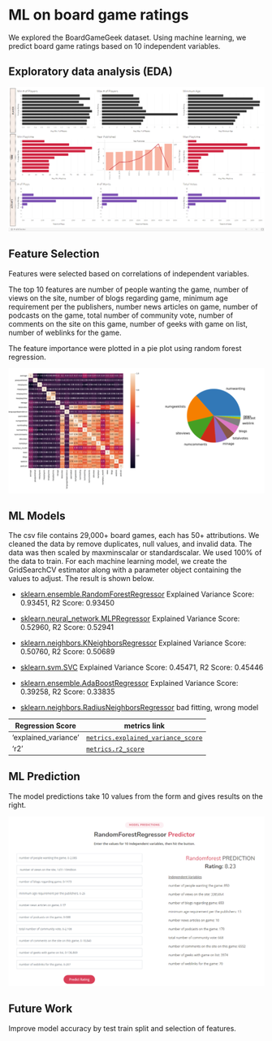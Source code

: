 # ML on board game ratings

We explored the BoardGameGeek dataset. Using machine learning, we predict board game ratings based on 10 independent variables. 

## Exploratory data analysis (EDA)

![EDA](image/EDA.png)



## Feature Selection

Features were selected based on correlations of independent variables. 

The top 10 features are number of people wanting the game, number of views on the site, number of blogs regarding game, minimum age requirement per the publishers, number news articles on game, number of podcasts on the game, total number of community vote, number of comments on the site on this game, number of geeks with game on list, number of weblinks for the game. 

The feature importance were plotted in a pie plot using random forest regression.

![feature](image/feature.png)

## ML Models

The csv file contains 29,000+ board games, each has 50+ attributions. We cleaned the data by remove duplicates, null values, and invalid data. The data was then scaled by maxminscalar or standardscalar. We used 100% of the data to train. For each machine learning model, we create the GridSearchCV estimator along with a parameter object containing the values to adjust. The result is shown below.

- [sklearn.ensemble.RandomForestRegressor](https://scikit-learn.org/stable/modules/generated/sklearn.ensemble.RandomForestRegressor.html?highlight=regressor#sklearn.ensemble.RandomForestRegressor)  Explained Variance Score: 0.93451, R2 Score: 0.93450

- [sklearn.neural_network.MLPRegressor](https://scikit-learn.org/stable/modules/generated/sklearn.neural_network.MLPRegressor.html?highlight=regressor#sklearn.neural_network.MLPRegressor)  Explained Variance Score: 0.52960, R2 Score: 0.52941

- [sklearn.neighbors.KNeighborsRegressor](https://scikit-learn.org/stable/modules/generated/sklearn.neighbors.KNeighborsRegressor.html?highlight=regressor#sklearn.neighbors.KNeighborsRegressor) Explained Variance Score: 0.50760, R2 Score: 0.50689

- [sklearn.svm.SVC](https://scikit-learn.org/stable/modules/svm.html#regression) Explained Variance Score: 0.45471, R2 Score: 0.45446

- [sklearn.ensemble.AdaBoostRegressor](https://scikit-learn.org/stable/modules/generated/sklearn.ensemble.AdaBoostRegressor.html?highlight=regressor#sklearn.ensemble.AdaBoostRegressor) Explained Variance Score: 0.39258, R2 Score: 0.33835

- [sklearn.neighbors.RadiusNeighborsRegressor](https://scikit-learn.org/stable/modules/generated/sklearn.neighbors.RadiusNeighborsRegressor.html?highlight=regressor#sklearn.neighbors.RadiusNeighborsRegressor) bad fitting, wrong model

  

| **Regression** Score | metrics link                                                 |
| -------------------- | ------------------------------------------------------------ |
| ‘explained_variance’ | [`metrics.explained_variance_score`](https://scikit-learn.org/stable/modules/generated/sklearn.metrics.explained_variance_score.html#sklearn.metrics.explained_variance_score) |
| ‘r2’                 | [`metrics.r2_score`](https://scikit-learn.org/stable/modules/generated/sklearn.metrics.r2_score.html#sklearn.metrics.r2_score) |

## ML Prediction

The model predictions take 10 values from the form and gives results on the right.

![prediction](image/prediction.png)



## Future Work

Improve model accuracy by test train split and selection of features.